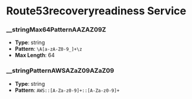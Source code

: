 # Route53recoveryreadiness Service

### __stringMax64PatternAAZAZ09Z
- **Type**: string
- **Pattern**: `\A[a-zA-Z0-9_]+\z`
- **Max Length**: 64

### __stringPatternAWSAZaZ09AZaZ09
- **Type**: string
- **Pattern**: `AWS::[A-Za-z0-9]+::[A-Za-z0-9]+`

